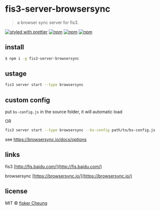 # fis3-server-browsersync

> a browser sync server for fis3.

[![styled with prettier](https://img.shields.io/badge/styled_with-prettier-ff69b4.svg?style=flat-square)](https://github.com/prettier/prettier)
[![npm](https://img.shields.io/npm/v/fis3-server-browsersync.svg?style=flat-square)](https://www.npmjs.com/package/fis3-server-browsersync)
[![npm](https://img.shields.io/npm/dt/fis3-server-browsersync.svg?style=flat-square)](https://www.npmjs.com/package/fis3-server-browsersync)
[![npm](https://img.shields.io/npm/dm/fis3-server-browsersync.svg?style=flat-square)](https://www.npmjs.com/package/fis3-server-browsersync)

## install

```sh
$ npm i -g fis3-server-browsersync
```

## ustage
```sh
fis3 server start --type browsersync
```

## custom config
put `bs-config.js` in the source folder, it will automatic load

OR

```sh
fis3 server start --type browsersync --bs-config path/to/bs-config.js
```

see https://browsersync.io/docs/options


## links

  fis3 [http://fis.baidu.com/](http://fis.baidu.com/)

  browsersync [https://browsersync.io/](https://browsersync.io/)


## license
MIT © [fisker Cheung](https://github.com/fisker)
